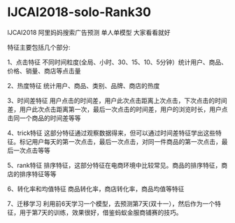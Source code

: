 # IJCAI2018-solo-Rank30

IJCAI2018 阿里妈妈搜索广告预测 单人单模型 大家看看就好

特征主要包括几个部分:

1、点击特征
不同时间粒度(全局、小时、30、15、10、5分钟）统计用户、商品、价格、销量、商店等点击量

2、热度特征
统计用户、商品、类别、品牌、商店的热度

3、时间差特征
用户点击的时间差，用户此次点击距离上次点击，下次点击的时间差，用户此次点击距离第一次，最后一次点击的时间差，用户的浏览时长，用户点击同一个商品的时间差等等

4、trick特征
这部分特征通过观察数据得来，但可以通过时间差特征学出这些特征。标记用户每天的第一次点击，最后一次点击，对同一件商品的第一次点击，最后一次点击等等

5、rank特征
排序特征，这部分特征在电商环境中比较常见。商品的排序特征，商店的排序特征等等

6、转化率和均值特征
商品转化率，商店转化率，商品均值等特征

7、迁移学习
利用前6天学习一个模型，去预测第7天(双十一），然后作为一个特征，用于第7天的训练，效果很好，借鉴蚂蚁金服商铺赛的技巧。
